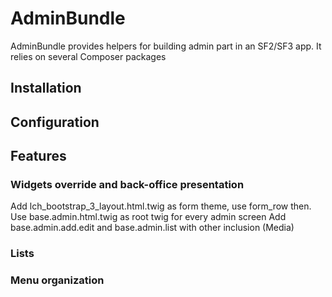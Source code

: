 # AdminBundle

AdminBundle provides helpers for building admin part in an SF2/SF3 app. It relies on several Composer packages
## Installation
## Configuration
## Features
### Widgets override and back-office presentation
Add lch_bootstrap_3_layout.html.twig as form theme, use form_row then.
Use base.admin.html.twig as root twig for every admin screen
Add base.admin.add.edit and base.admin.list with other inclusion (Media)
### Lists
### Menu organization